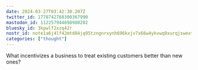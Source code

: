```yaml
---
date: 2024-03-27T03:42:30.207Z
twitter_id: 1778742768300367990
mastodon_id: 112257944698980202
bluesky_id: 3kpwlf2xzq42r
nostr_id: note1a6j4lf42mtd84jq95tzngnrxynh696kxjv7x66w4ykvwq9xurqjswextt5
categories: ["thought"]
---
```

What incentivizes a business to treat existing customers better than new ones?
